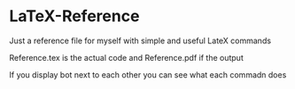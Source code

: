 # LaTeX-Reference
Just a reference file for myself with simple and useful LateX commands

Reference.tex is the actual code and Reference.pdf if the output

If you display bot next to each other you can see what each commadn does
